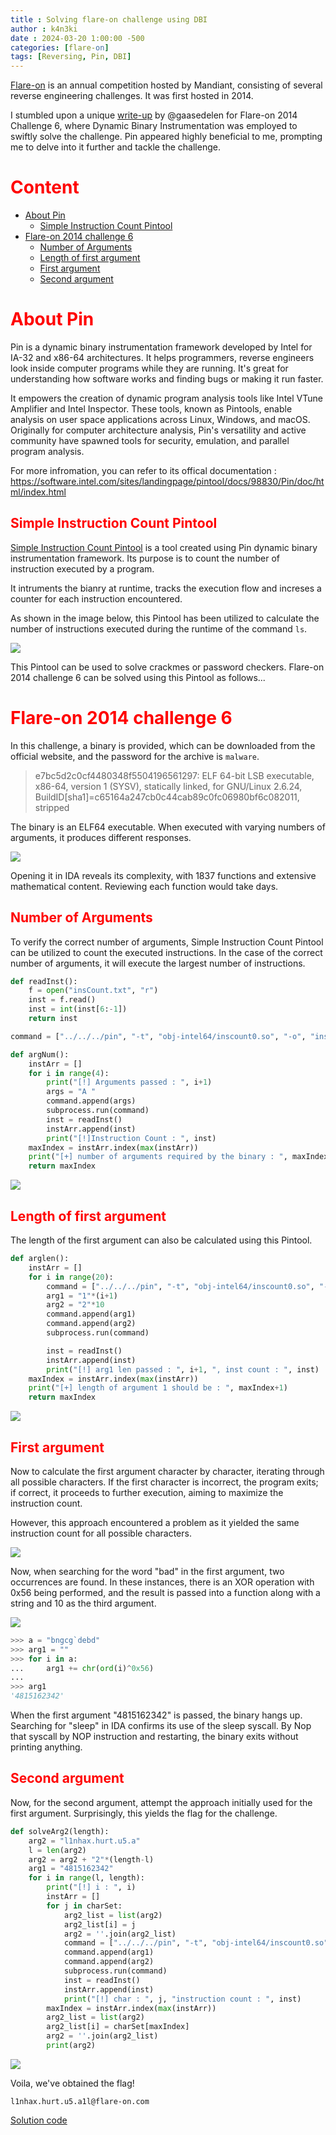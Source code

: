 ```yaml
---
title : Solving flare-on challenge using DBI
author : k4n3ki
date : 2024-03-20 1:00:00 -500
categories: [flare-on]
tags: [Reversing, Pin, DBI]
---
```



[Flare-on](https://flare-on.com/) is an annual competition hosted by Mandiant, consisting of several reverse engineering challenges. It was first hosted in 2014.

I stumbled upon a unique [write-up](https://gaasedelen.blogspot.com/2014/09/solving-fireeyes-flare-on-six-via-side.html) by @gaasedelen for Flare-on 2014 Challenge 6, where Dynamic Binary Instrumentation was employed to swiftly solve the challenge. Pin appeared highly beneficial to me, prompting me to delve into it further and tackle the challenge.

# <span style = "color:red;">**Content**</span>
- [About Pin](#about-pin)
    - [Simple Instruction Count Pintool](#simple-instruction-count-pintool)
- [Flare-on 2014 challenge 6](#flare-on-2014-challenge-6)
    - [Number of Arguments](#number-of-arguments)
    - [Length of first argument](#length-of-first-argument)
    - [First argument](#first-argument)
    - [Second argument](#second-argument)

# <span style = "color:red;">About Pin</span>

Pin is a dynamic binary instrumentation framework developed by Intel for IA-32 and x86-64 architectures. It helps programmers, reverse engineers look inside computer programs while they are running. It's great for understanding how software works and finding bugs or making it run faster. 

It empowers the creation of dynamic program analysis tools like Intel VTune Amplifier and Intel Inspector. These tools, known as Pintools, enable analysis on user space applications across Linux, Windows, and macOS. Originally for computer architecture analysis, Pin's versatility and active community have spawned tools for security, emulation, and parallel program analysis.

For more infromation, you can refer to its offical documentation : https://software.intel.com/sites/landingpage/pintool/docs/98830/Pin/doc/html/index.html

## <span style = "color:red;">Simple Instruction Count Pintool</span>

[Simple Instruction Count Pintool](https://software.intel.com/sites/landingpage/pintool/docs/98830/Pin/doc/html/index.html#SimpleCount) is a tool created using Pin dynamic binary instrumentation framework. Its purpose is to count the number of instruction executed by a program.

It intruments the bianry at runtime, tracks the execution flow and increses a counter for each instruction encountered.

As shown in the image below, this Pintool has been utilized to calculate the number of instructions executed during the runtime of the command `ls`.

<img src="/assets/img/flare2014_6/inscount.jpg">

This Pintool can be used to solve crackmes or password checkers. Flare-on 2014 challenge 6 can be solved using this Pintool as follows...

# <span style = "color:red;">Flare-on 2014 challenge 6</span>

In this challenge, a binary is provided, which can be downloaded from the official website, and the password for the archive is `malware`.

> e7bc5d2c0cf4480348f5504196561297: ELF 64-bit LSB executable, x86-64, version 1 (SYSV), statically linked, for GNU/Linux 2.6.24, BuildID[sha1]=c65164a247cb0c44cab89c0fc06980bf6c082011, stripped

The binary is an ELF64 executable. When executed with varying numbers of arguments, it produces different responses.

<img src="/assets/img/flare2014_6/run.jpg">

Opening it in IDA reveals its complexity, with 1837 functions and extensive mathematical content. Reviewing each function would take days.

## <span style = "color:red;">Number of Arguments</span>

To verify the correct number of arguments, Simple Instruction Count Pintool can be utilized to count the executed instructions. In the case of the correct number of arguments, it will execute the largest number of instructions.

```python
def readInst():
    f = open("insCount.txt", "r")
    inst = f.read()
    inst = int(inst[6:-1])
    return inst

command = ["../../../pin", "-t", "obj-intel64/inscount0.so", "-o", "insCount.txt", "--", "./e7bc5d2c0cf4480348f5504196561297"]

def argNum():
    instArr = []
    for i in range(4):
        print("[!] Arguments passed : ", i+1)
        args = "A "
        command.append(args)
        subprocess.run(command)
        inst = readInst()
        instArr.append(inst)
        print("[!]Instruction Count : ", inst)
    maxIndex = instArr.index(max(instArr))
    print("[+] number of arguments required by the binary : ", maxIndex+1)
    return maxIndex
```

<img src="/assets/img/flare2014_6/args.jpg">

## <span style = "color:red;">Length of first argument</span>

The length of the first argument can also be calculated using this Pintool.

```python
def arglen():
    instArr = []
    for i in range(20):
        command = ["../../../pin", "-t", "obj-intel64/inscount0.so", "-o", "insCount.txt", "--", "./e7bc5d2c0cf4480348f5504196561297"]
        arg1 = "1"*(i+1)
        arg2 = "2"*10
        command.append(arg1)
        command.append(arg2)
        subprocess.run(command)

        inst = readInst()
        instArr.append(inst)
        print("[!] arg1 len passed : ", i+1, ", inst count : ", inst)
    maxIndex = instArr.index(max(instArr))
    print("[+] length of argument 1 should be : ", maxIndex+1)
    return maxIndex
```

<img src="/assets/img/flare2014_6/arg1len.jpg">

## <span style = "color:red;">First argument</span>

Now to calculate the first argument character by character, iterating through all possible characters. If the first character is incorrect, the program exits; if correct, it proceeds to further execution, aiming to maximize the instruction count. 

However, this approach encountered a problem as it yielded the same instruction count for all possible characters.

<img src="/assets/img/flare2014_6/arg1p.jpg">

Now, when searching for the word "bad" in the first argument, two occurrences are found. In these instances, there is an XOR operation with 0x56 being performed, and the result is passed into a function along with a string and 10 as the third argument.

<img src="/assets/img/flare2014_6/xor.jpg">

```python
>>> a = "bngcg`debd"
>>> arg1 = ""
>>> for i in a:
...     arg1 += chr(ord(i)^0x56)
... 
>>> arg1
'4815162342'
```

When the first argument "4815162342" is passed, the binary hangs up. Searching for "sleep" in IDA confirms its use of the sleep syscall. By Nop that syscall by NOP instruction and restarting, the binary exits without printing anything.

## <span style = "color:red;">Second argument</span>

Now, for the second argument, attempt the approach initially used for the first argument. Surprisingly, this yields the flag for the challenge.

```python
def solveArg2(length):
    arg2 = "l1nhax.hurt.u5.a"
    l = len(arg2)
    arg2 = arg2 + "2"*(length-l)
    arg1 = "4815162342"
    for i in range(l, length):
        print("[!] i : ", i)
        instArr = []
        for j in charSet:
            arg2_list = list(arg2)
            arg2_list[i] = j
            arg2 = ''.join(arg2_list)
            command = ["../../../pin", "-t", "obj-intel64/inscount0.so", "-o", "insCount.txt", "--", "./e7bc5d2c0cf4480348f5504196561297"]
            command.append(arg1)
            command.append(arg2)
            subprocess.run(command)
            inst = readInst()
            instArr.append(inst)
            print("[!] char : ", j, "instruction count : ", inst)
        maxIndex = instArr.index(max(instArr))
        arg2_list = list(arg2)
        arg2_list[i] = charSet[maxIndex]
        arg2 = ''.join(arg2_list)
        print(arg2)
```

<img src="/assets/img/flare2014_6/sol.jpg">

Voila, we've obtained the flag!

```
l1nhax.hurt.u5.a1l@flare-on.com
```

[Solution code](https://raw.githubusercontent.com/0xk4n3ki/Pin-framework/main/flare-on%202014%20chall%206/sol.py)

